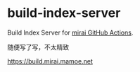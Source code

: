 # build-index-server
Build Index Server for [mirai GitHub Actions](https://github.com/mamoe/mirai).

随便写了写，不太精致

https://build.mirai.mamoe.net
